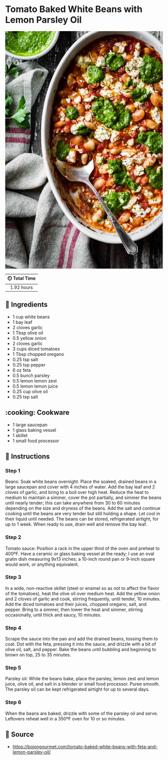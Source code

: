 # Tomato Baked White Beans with Lemon Parsley Oil

![Tomato Baked White Beans with Lemon Parsley Oil](../assets/images/tomato-baked-white-beans-with-lemon-parsley-oil.jpg)

| :timer_clock: Total Time |
|:-----------------------: |
| 1.92 hours |

## :salt: Ingredients

- 1 cup white beans
- 1 bay leaf
- 2 cloves garlic
- 1 Tbsp olive oil
- 0.5 yellow onion
- 2 cloves garlic
- 3 cups diced tomatoes
- 1 Tbsp chopped oregano
- 0.25 tsp salt
- 0.25 tsp pepper
- 6 oz feta
- 0.5 bunch parsley
- 0.5 lemon lemon zest
- 0.5 lemon lemon juice
- 0.25 cup olive oil
- 0.25 tsp salt

## :cooking: Cookware

- 1 large saucepan
- 1 glass baking vessel
- 1 skillet
- 1 small food processor

## :pencil: Instructions

### Step 1

Beans: Soak white beans overnight. Place the soaked, drained beans in a large saucepan and cover with 4 inches of water.
Add the bay leaf and 2 cloves of garlic, and bring to a boil over high heat. Reduce the heat to medium to maintain a
simmer, cover the pot partially, and simmer the beans until nearly tender; this can take anywhere from 30 to 60 minutes
depending on the size and dryness of the beans. Add the salt and continue cooking until the beans are very tender but
still holding a shape. Let cool in their liquid until needed. The beans can be stored, refrigerated airtight, for up to
1 week. When ready to use, drain well and remove the bay leaf.

### Step 2

Tomato sauce: Position a rack in the upper third of the oven and preheat to 400ºF. Have a ceramic or glass baking
vessel at the ready; I use an oval gratin dish measuring 9x13 inches; a 10-inch round pan or 9-inch square would work,
or anything equivalent.

### Step 3

In a wide, non-reactive skillet (steel or enamel so as not to affect the flavor of the tomatoes), heat the olive oil
over medium heat. Add the yellow onion and 2 cloves of garlic and cook, stirring frequently, until tender, 10 minutes.
Add the diced tomatoes and their juices, chopped oregano, salt, and pepper. Bring to a simmer, then lower the heat and
simmer, stirring occasionally, until thick and saucy, 10 minutes.

### Step 4

Scrape the sauce into the pan and add the drained beans, tossing them to coat. Dot with the feta, pressing it into the
sauce, and drizzle with a bit of olive oil, salt, and pepper. Bake the beans until bubbling and beginning to brown on
top, 25 to 35 minutes.

### Step 5

Parsley oil: While the beans bake, place the parsley, lemon zest and lemon juice, olive oil, and salt in a blender or
small food processor. Puree smooth. The parsley oil can be kept refrigerated airtight for up to several days.

### Step 6

When the beans are baked, drizzle with some of the parsley oil and serve. Leftovers reheat well in a 350ºF oven for 10
or so minutes.

## :link: Source

- <https://bojongourmet.com/tomato-baked-white-beans-with-feta-and-lemon-parsley-oil/>
